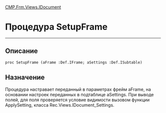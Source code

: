 ﻿---
Link: CMP.Frm.Views.IDocument.@SetupFrame
---

<!---  Навигация
[Имя проекта](#) :
-->
[CMP.Frm.Views.IDocument](Default)

# Процедура SetupFrame
---

## Описание

    proc SetupFrame (aFrame :Def.IFrame; aSettings :Def.ISubtable)

<!--
## Аргументы{#Args}

### Аргумент1

Описание аргумента 1
-->

## Назначение

Процедура настравает переданный в параметрах фрейм aFrame, на основании настроек переданных в подтаблице aSettings.
При выводе полей, для поля проверяется условие видимости вызовом функции ApplySetting, класса Rec.Views.IDocument_Settings.

<!--
## Пример

    SetupFrame...
-->

